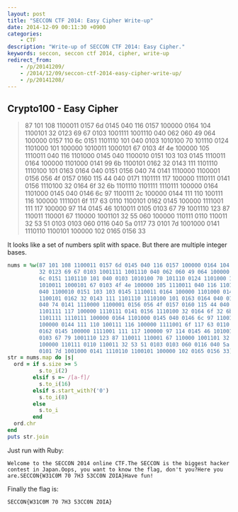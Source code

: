 ```yaml
---
layout: post
title: "SECCON CTF 2014: Easy Cipher Write-up"
date: 2014-12-09 00:11:30 +0900
categories:
    - CTF
description: "Write-up of SECCON CTF 2014: Easy Cipher."
keywords: seccon, seccon ctf 2014, cipher, write-up
redirect_from:
    - /p/20141209/
    - /2014/12/09/seccon-ctf-2014-easy-cipher-write-up/
    - /p/20141208/
---
```


## Crypto100 - Easy Cipher

> 87 101 108 1100011 0157 6d 0145 040 116 0157 100000 0164 104 1100101 32 0123 69 67 0103 1001111 1001110 040 062 060 49 064 100000 0157 110 6c 0151 1101110 101 040 0103 1010100 70 101110 0124 1101000 101 100000 1010011 1000101 67 0103 4f 4e 100000 105 1110011 040 116 1101000 0145 040 1100010 0151 103 103 0145 1110011 0164 100000 1101000 0141 99 6b 1100101 0162 32 0143 111 1101110 1110100 101 0163 0164 040 0151 0156 040 74 0141 1110000 1100001 0156 056 4f 0157 0160 115 44 040 0171 1101111 117 100000 1110111 0141 0156 1110100 32 0164 6f 32 6b 1101110 1101111 1110111 100000 0164 1101000 0145 040 0146 6c 97 1100111 2c 100000 0144 111 110 100111 116 100000 1111001 6f 117 63 0110 1100101 0162 0145 100000 1111001 111 117 100000 97 114 0145 46 1010011 0105 0103 67 79 1001110 123 87 110011 110001 67 110000 1001101 32 55 060 100000 110111 0110 110011 32 53 51 0103 0103 060 0116 040 5a 0117 73 0101 7d 1001000 0141 1110110 1100101 100000 102 0165 0156 33

It looks like a set of numbers split with space. But there are multiple integer bases.

``` ruby
nums = %w(87 101 108 1100011 0157 6d 0145 040 116 0157 100000 0164 104 1100101
          32 0123 69 67 0103 1001111 1001110 040 062 060 49 064 100000 0157 110
          6c 0151 1101110 101 040 0103 1010100 70 101110 0124 1101000 101 100000
          1010011 1000101 67 0103 4f 4e 100000 105 1110011 040 116 1101000 0145
          040 1100010 0151 103 103 0145 1110011 0164 100000 1101000 0141 99 6b
          1100101 0162 32 0143 111 1101110 1110100 101 0163 0164 040 0151 0156
          040 74 0141 1110000 1100001 0156 056 4f 0157 0160 115 44 040 0171
          1101111 117 100000 1110111 0141 0156 1110100 32 0164 6f 32 6b 1101110
          1101111 1110111 100000 0164 1101000 0145 040 0146 6c 97 1100111 2c
          100000 0144 111 110 100111 116 100000 1111001 6f 117 63 0110 1100101
          0162 0145 100000 1111001 111 117 100000 97 114 0145 46 1010011 0105
          0103 67 79 1001110 123 87 110011 110001 67 110000 1001101 32 55 060
          100000 110111 0110 110011 32 53 51 0103 0103 060 0116 040 5a 0117 73
          0101 7d 1001000 0141 1110110 1100101 100000 102 0165 0156 33)
str = nums.map do |s|
  ord = if s.size >= 5
          s.to_i(2)
        elsif s =~ /[a-f]/
          s.to_i(16)
        elsif s.start_with?('0')
          s.to_i(8)
        else
          s.to_i
        end
  ord.chr
end
puts str.join
```

Just run with Ruby:

``` text
Welcome to the SECCON 2014 online CTF.The SECCON is the biggest hacker contest in Japan.Oops, you want to know the flag, don't you?Here you are.SECCON{W31C0M 70 7H3 53CC0N ZOIA}Have fun!
```

Finally the flag is:

``` text
SECCON{W31C0M 70 7H3 53CC0N ZOIA}
```
